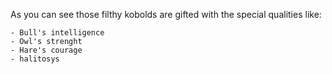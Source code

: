 As you can see those filthy kobolds are gifted with the special qualities like:

	- Bull's intelligence
	- Owl's strenght
	- Hare's courage
	- halitosys
